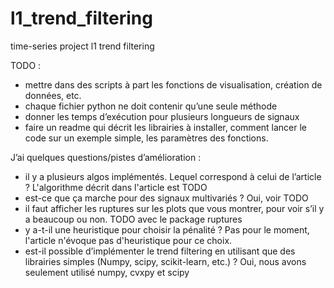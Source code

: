 # l1_trend_filtering

time-series project l1 trend filtering

TODO :

- mettre dans des scripts à part les fonctions de visualisation, création de données, etc. 
- chaque fichier python ne doit contenir qu’une seule méthode
- donner les temps d’exécution pour plusieurs longueurs de signaux
- faire un readme qui décrit les librairies à installer, comment lancer le code sur un exemple simple, les paramètres des fonctions.

J’ai quelques questions/pistes d’amélioration :
- il y a plusieurs algos implémentés. Lequel correspond à celui de l’article ?
    L'algorithme décrit dans l'article est TODO
- est-ce que ça marche pour des signaux multivariés ?
    Oui, voir TODO
- il faut afficher les ruptures sur les plots que vous montrer, pour voir s’il y a beaucoup ou non.
    TODO avec le package ruptures
- y a-t-il une heuristique pour choisir la pénalité ?
    Pas pour le moment, l'article n'évoque pas d'heuristique pour ce choix.
- est-il possible d’implémenter le trend filtering en utilisant que des librairies simples (Numpy, scipy, scikit-learn, etc.) ?
    Oui, nous avons seulement utilisé numpy, cvxpy et scipy
